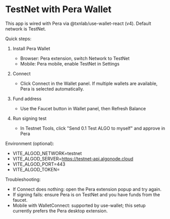 # TestNet with Pera Wallet

This app is wired with Pera via @txnlab/use-wallet-react (v4). Default network is TestNet.

Quick steps:

1) Install Pera Wallet
   - Browser: Pera extension, switch Network to TestNet
   - Mobile: Pera mobile, enable TestNet in Settings

2) Connect
   - Click Connect in the Wallet panel. If multiple wallets are available, Pera is selected automatically.

3) Fund address
   - Use the Faucet button in Wallet panel, then Refresh Balance

4) Run signing test
   - In Testnet Tools, click "Send 0.1 Test ALGO to myself" and approve in Pera

Environment (optional):

- VITE_ALGOD_NETWORK=testnet
- VITE_ALGOD_SERVER=https://testnet-api.algonode.cloud
- VITE_ALGOD_PORT=443
- VITE_ALGOD_TOKEN=

Troubleshooting:

- If Connect does nothing: open the Pera extension popup and try again.
- If signing fails: ensure Pera is on TestNet and you have funds from the faucet.
- Mobile with WalletConnect: supported by use-wallet; this setup currently prefers the Pera desktop extension.
